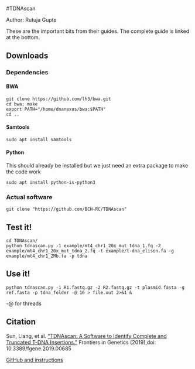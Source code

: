 ﻿#TDNAscan

Author: Rutuja Gupte  

These are the important bits from their guides. The complete guide is linked at the bottom.

## Downloads

### Dependencies

#### BWA
```
git clone https://github.com/lh3/bwa.git
cd bwa; make
export PATH="/home/dnanexus/bwa:$PATH"
cd ..
```

#### Samtools
```
sudo apt install samtools
```

#### Python

This should already be installed but we just need an extra package to make the code work
```
sudo apt install python-is-python3
```


### Actual software

```
git clone "https://github.com/BCH-RC/TDNAscan"
```

## Test it!
```
cd TDNAscan/
python tdnascan.py -1 example/mt4_chr1_20x_mut_tdna_1.fq -2 example/mt4_chr1_20x_mut_tdna_2.fq -t example/t-dna_elison.fa -g example/mt4_chr1_2Mb.fa -p tdna
```

## Use it!

```
python tdnascan.py -1 R1.fastq.gz -2 R2.fastq.gz -t plasmid.fasta -g ref.fasta -p tdna_folder -@ 16 > file.out 2>&1 &
```

-@ for threads

## Citation

Sun, Liang, et al. ["TDNAscan: A Software to Identify Complete and Truncated T-DNA Insertions."](https://www.frontiersin.org/journals/genetics/articles/10.3389/fgene.2019.00685/full) Frontiers in Genetics (2019),doi: 10.3389/fgene.2019.00685

[GitHub and instructions](https://github.com/BCH-RC/TDNAscan)